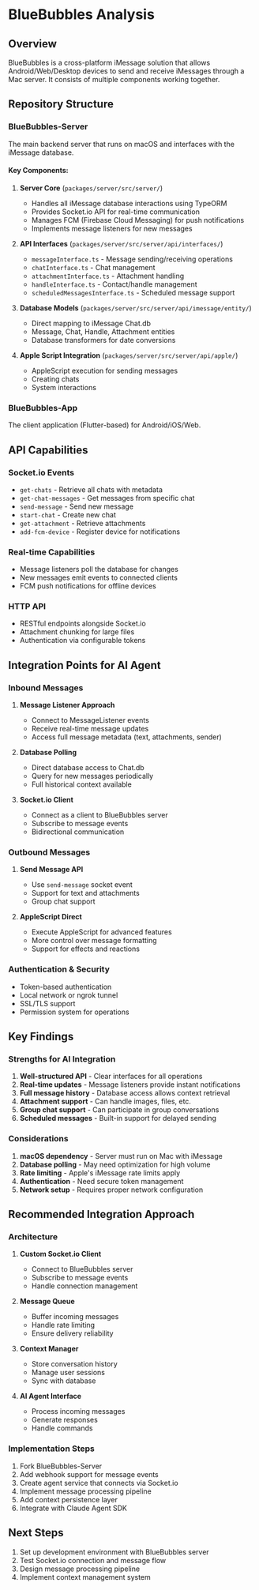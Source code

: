 # BlueBubbles Analysis

## Overview
BlueBubbles is a cross-platform iMessage solution that allows Android/Web/Desktop devices to send and receive iMessages through a Mac server. It consists of multiple components working together.

## Repository Structure

### BlueBubbles-Server
The main backend server that runs on macOS and interfaces with the iMessage database.

#### Key Components:
1. **Server Core** (`packages/server/src/server/`)
   - Handles all iMessage database interactions using TypeORM
   - Provides Socket.io API for real-time communication
   - Manages FCM (Firebase Cloud Messaging) for push notifications
   - Implements message listeners for new messages

2. **API Interfaces** (`packages/server/src/server/api/interfaces/`)
   - `messageInterface.ts` - Message sending/receiving operations
   - `chatInterface.ts` - Chat management
   - `attachmentInterface.ts` - Attachment handling
   - `handleInterface.ts` - Contact/handle management
   - `scheduledMessagesInterface.ts` - Scheduled message support

3. **Database Models** (`packages/server/src/server/api/imessage/entity/`)
   - Direct mapping to iMessage Chat.db
   - Message, Chat, Handle, Attachment entities
   - Database transformers for date conversions

4. **Apple Script Integration** (`packages/server/src/server/api/apple/`)
   - AppleScript execution for sending messages
   - Creating chats
   - System interactions

### BlueBubbles-App
The client application (Flutter-based) for Android/iOS/Web.

## API Capabilities

### Socket.io Events
- `get-chats` - Retrieve all chats with metadata
- `get-chat-messages` - Get messages from specific chat
- `send-message` - Send new message
- `start-chat` - Create new chat
- `get-attachment` - Retrieve attachments
- `add-fcm-device` - Register device for notifications

### Real-time Capabilities
- Message listeners poll the database for changes
- New messages emit events to connected clients
- FCM push notifications for offline devices

### HTTP API
- RESTful endpoints alongside Socket.io
- Attachment chunking for large files
- Authentication via configurable tokens

## Integration Points for AI Agent

### Inbound Messages
1. **Message Listener Approach**
   - Connect to MessageListener events
   - Receive real-time message updates
   - Access full message metadata (text, attachments, sender)

2. **Database Polling**
   - Direct database access to Chat.db
   - Query for new messages periodically
   - Full historical context available

3. **Socket.io Client**
   - Connect as a client to BlueBubbles server
   - Subscribe to message events
   - Bidirectional communication

### Outbound Messages
1. **Send Message API**
   - Use `send-message` socket event
   - Support for text and attachments
   - Group chat support

2. **AppleScript Direct**
   - Execute AppleScript for advanced features
   - More control over message formatting
   - Support for effects and reactions

### Authentication & Security
- Token-based authentication
- Local network or ngrok tunnel
- SSL/TLS support
- Permission system for operations

## Key Findings

### Strengths for AI Integration
1. **Well-structured API** - Clear interfaces for all operations
2. **Real-time updates** - Message listeners provide instant notifications
3. **Full message history** - Database access allows context retrieval
4. **Attachment support** - Can handle images, files, etc.
5. **Group chat support** - Can participate in group conversations
6. **Scheduled messages** - Built-in support for delayed sending

### Considerations
1. **macOS dependency** - Server must run on Mac with iMessage
2. **Database polling** - May need optimization for high volume
3. **Rate limiting** - Apple's iMessage rate limits apply
4. **Authentication** - Need secure token management
5. **Network setup** - Requires proper network configuration

## Recommended Integration Approach

### Architecture
1. **Custom Socket.io Client**
   - Connect to BlueBubbles server
   - Subscribe to message events
   - Handle connection management

2. **Message Queue**
   - Buffer incoming messages
   - Handle rate limiting
   - Ensure delivery reliability

3. **Context Manager**
   - Store conversation history
   - Manage user sessions
   - Sync with database

4. **AI Agent Interface**
   - Process incoming messages
   - Generate responses
   - Handle commands

### Implementation Steps
1. Fork BlueBubbles-Server
2. Add webhook support for message events
3. Create agent service that connects via Socket.io
4. Implement message processing pipeline
5. Add context persistence layer
6. Integrate with Claude Agent SDK

## Next Steps
1. Set up development environment with BlueBubbles server
2. Test Socket.io connection and message flow
3. Design message processing pipeline
4. Implement context management system
